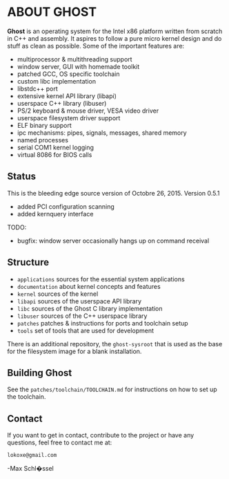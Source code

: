 # ABOUT GHOST
**Ghost** is an operating system for the Intel x86 platform written
from scratch in C++ and assembly. It aspires to follow a pure
micro kernel design and do stuff as clean as possible. Some of the
important features are:

- multiprocessor & multithreading support
- window server, GUI with homemade toolkit
- patched GCC, OS specific toolchain
- custom libc implementation
- libstdc++ port
- extensive kernel API library (libapi)
- userspace C++ library (libuser)
- PS/2 keyboard & mouse driver, VESA video driver
- userspace filesystem driver support
- ELF binary support
- ipc mechanisms: pipes, signals, messages, shared memory
- named processes
- serial COM1 kernel logging
- virtual 8086 for BIOS calls

## Status
This is the bleeding edge source version of Octobre 26, 2015.
Version 0.5.1

- added PCI configuration scanning
- added kernquery interface

TODO:
- bugfix: window server occasionally hangs up on command receival

## Structure
- `applications`
	sources for the essential system applications
- `documentation`
	about kernel concepts and features
- `kernel`
	sources of the kernel
- `libapi`
	sources of the userspace API library
- `libc`
	sources of the Ghost C library implementation
- `libuser`
	sources of the C++ userspace library
- `patches`
	patches & instructions for ports and toolchain setup
- `tools`
	set of tools that are used for development

There is an additional repository, the `ghost-sysroot` that is used as the
base for the filesystem image for a blank installation.

## Building Ghost
See the `patches/toolchain/TOOLCHAIN.md` for instructions on how to set up the
toolchain.

## Contact
If you want to get in contact, contribute to the project or have any questions,
feel free to contact me at:

	lokoxe@gmail.com
	
-Max Schl�ssel
